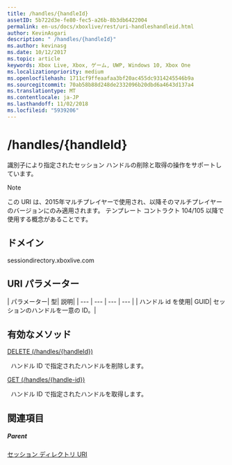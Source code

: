 ```yaml
---
title: /handles/{handleId}
assetID: 5b722d3e-fe80-fec5-a26b-8b3db6422004
permalink: en-us/docs/xboxlive/rest/uri-handleshandleid.html
author: KevinAsgari
description: " /handles/{handleId}"
ms.author: kevinasg
ms.date: 10/12/2017
ms.topic: article
keywords: Xbox Live, Xbox, ゲーム, UWP, Windows 10, Xbox One
ms.localizationpriority: medium
ms.openlocfilehash: 1711cf9ffeaafaa3bf20ac455dc9314245546b9a
ms.sourcegitcommit: 70ab58b88d248de2332096b20dbd6a4643d137a4
ms.translationtype: MT
ms.contentlocale: ja-JP
ms.lasthandoff: 11/02/2018
ms.locfileid: "5939206"
---
```

# <a name="handleshandleid"></a>/handles/{handleId}
識別子により指定されたセッション ハンドルの削除と取得の操作をサポートしています。 

> [!NOTE] 
> この URI は、2015年マルチプレイヤーで使用され、以降そのマルチプレイヤーのバージョンにのみ適用されます。 テンプレート コントラクト 104/105 以降で使用する概念があることです。  

 
<a id="ID4EQ"></a>

 
## <a name="domain"></a>ドメイン
sessiondirectory.xboxlive.com  
<a id="ID4EV"></a>

 
## <a name="uri-parameters"></a>URI パラメーター
 
| パラメーター| 型| 説明| 
| --- | --- | --- | --- | 
| ハンドル id を使用| GUID| セッションのハンドルを一意の ID。| 
  
<a id="ID4ERB"></a>

 
## <a name="valid-methods"></a>有効なメソッド

[DELETE (/handles/{handleId})](uri-handleshandleiddelete.md)

&nbsp;&nbsp;ハンドル ID で指定されたハンドルを削除します。

[GET (/handles/{handle-id})](uri-handleshandleidget.md)

&nbsp;&nbsp;ハンドル ID で指定されたハンドルを取得します。
 
<a id="ID4E4B"></a>

 
## <a name="see-also"></a>関連項目
 
<a id="ID4E6B"></a>

 
##### <a name="parent"></a>Parent 

[セッション ディレクトリ URI](atoc-reference-sessiondirectory.md)

   